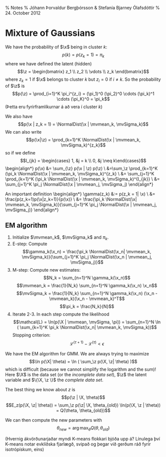 % Notes
% Jóhann Þorvaldur Bergþórsson & Stefanía Bjarney Ólafsdóttir
% 24. October 2012

Mixture of Gaussians
======================================

We have the probability of $\x$ being in cluster $k$:
$$p(k) = p(z_k=1) = \pi_k$$
where we have defined the latent (hidden)
$$\z = \begin{bmatrix}
    z_1 \\ z_2 \\ \vdots \\ z_k
\end{bmatrix}$$
where $z_k = 1$ if $\x$ belongs to cluster $k$ but $z_i = 0$ if $i \neq k$. So the probability of $\z$ is
$$p(\z) = \prod_{i=1}^K \pi_i^{z_i} = (\pi_1)^0 (\pi_2)^0 \cdots (\pi_k)^1 \cdots (\pi_K)^0 = \pi_k$$
(Þetta eru fyrirframlíkurnar á að vera í cluster $k$)

We also have
$$p(\x | z_k = 1) = \NormalDist(\x | \mvmean_k, \mvSigma_k)$$
We can also write
$$p(\x|\z) = \prod_{k=1}^K \NormalDist(\x | \mvmean_k, \mvSigma_k)^{z_k}$$
so if we define
$$I_{jk} = \begin{cases}
    1, &j = k \\
    0, &j \neq k\end{cases}$$
\begin{align*}
p(\x) &= \sum_{\z} p(\x | \z) p(\z) \\
    &=\sum_\z \prod_{k=1}^K (\pi_k \NormalDist(\x | \mvmean_k, \mvSigma_k)^{z_k} \\
    &= \sum_{j=1}^K \prod_{k=1}^K (\pi_k \NormalDist(\x | \mvmean_k, \mvSigma_k)^{I_{jk}} \\
    &= \sum_{j=1}^K \pi_j  \NormalDist(\x | \mvmean_j, \mvSigma_j)
\end{align*}

An important definition
\begin{align*}
\gamma(z_k) &:= p(z_k = 1| \x) \\
&= \frac{p(z_k=1)p(\x|z_k=1)}{p(\x)} \\
&= \frac{\pi_k \NormalDist(\x| \mvmean_k, \mvSigma_k)}{\sum_{j=1}^K \pi_j  \NormalDist(\x | \mvmean_j, \mvSigma_j)}
\end{align*}

EM algorithm
------------------------------------------

1. Initialize $\mvmean_k$, $\mvSigma_k$ and $\pi_k$.
2. E-step: Compute
$$\gamma_k(\x_n) = \frac{\pi_k \NormalDist(\x_n| \mvmean_k, \mvSigma_k)}{\sum_{j=1}^K \pi_j  \NormalDist(\x_n | \mvmean_j, \mvSigma_j)}$$
3. M-step: Compute new estimates:
$$N_k = \sum_{n=1}^N \gamma_k(\x_n)$$
$$\mvmean_k = \frac{1}{N_k} \sum_{n=1}^N \gamma_k(\x_n) \x_n$$
$$\mvSigma_k = \frac{1}{N_k} \sum_{n=1}^N \gamma_k(\x_n) (\x_n - \mvmean_k)(\x_n - \mvmean_k)^T$$
$$\pi_k = \frac{N_k}{N}$$
4. Iterate 2-3. In each step compute the likelihood
$$\mathcal{L} = \ln(p(\X | \mvmean, \mvSigma, \pi)) = \sum_{n=1}^N \ln ( \sum_{k=1}^K \pi_k \NormalDist(\x_n| \mvmean_k, \mvSigma_k))$$
    Stopping criterion:
        $$\mathcal{L}^{(\tau + 1)} - \mathcal{L}^{(\tau)} < \epsilon$$


We have the EM algorithm for GMM. We are always trying to maximize
$$\ln p(\X| \theta) = \ln ( \sum_\z p(\X, \z| \theta) )$$
which is difficult (because we cannot simplify the logarithm and the sum)! Here $\X$ is the data set (or the *incomplete data set*), $\z$ the latent variable and $\{\X, \z \}$ the *complete data set*.

The best thing we know about $z$ is
$$p(\z | \X, \theta)$$
$$E_z(p(\X, \z| \theta)) = \sum_\z p(\z| \X, \theta_{old}) \ln(p(\X, \z | \theta)) = Q(\theta, \theta_{old})$$

We can then compute the new parameters with
$$\theta_{new} = \arg \max_{\theta} Q(\theta, \theta_{old})$$

(Hvernig ákvörðunarjaðar myndi K-means flokkari bjóða upp á? Línulega því K-means notar evklíðska fjarlægð, svipað og þegar við gerðum ráð fyrir isotrópískum, eins)

